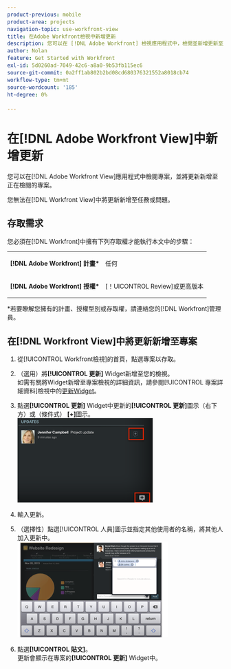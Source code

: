 ```yaml
---
product-previous: mobile
product-area: projects
navigation-topic: use-workfront-view
title: 在Adobe Workfront檢視中新增更新
description: 您可以在 [!DNL Adobe Workfront] 檢視應用程式中，檢閱並新增更新至正在檢閱的專案。
author: Nolan
feature: Get Started with Workfront
exl-id: 5d0260ad-7049-42c6-a8a0-9b53fb115ec6
source-git-commit: 0a2ff1ab802b2bd08cd680376321552a8018cb74
workflow-type: tm+mt
source-wordcount: '185'
ht-degree: 0%

---
```


# 在[!DNL Adobe Workfront View]中新增更新

您可以在[!DNL Adobe Workfront View]應用程式中檢閱專案，並將更新新增至正在檢閱的專案。

您無法在[!DNL Workfront View]中將更新新增至任務或問題。

## 存取需求

您必須在[!DNL Workfront]中擁有下列存取權才能執行本文中的步驟：

<table style="table-layout:auto"> 
 <col> 
 </col> 
 <col> 
 </col> 
 <tbody> 
  <tr> 
   <td role="rowheader"><strong>[!DNL Adobe Workfront] 計畫*</strong></td> 
   <td> <p>任何</p> </td> 
  </tr> 
  <tr> 
   <td role="rowheader"><strong>[!DNL Adobe Workfront] 授權*</strong></td> 
   <td> <p>[！UICONTROL Review]或更高版本</p> </td> 
  </tr> 
 </tbody> 
</table>

&#42;若要瞭解您擁有的計畫、授權型別或存取權，請連絡您的[!DNL Workfront]管理員。

## 在[!DNL Workfront View]中將更新新增至專案

1. 從[!UICONTROL Workfront檢視]的首頁，點選專案以存取。
1. （選用）將&#x200B;**[!UICONTROL 更新]** Widget新增至您的檢視。\
   如需有關將Widget新增至專案檢視的詳細資訊，請參閱[!UICONTROL 專案詳細資料]檢視中的[更新Widget](../../../workfront-basics/mobile-apps/using-workfront-view/update-widgets-in-workfront-view.md)。

1. 點選&#x200B;**[!UICONTROL 更新]** Widget中更新的&#x200B;**[!UICONTROL 更新]**&#x200B;圖示（右下方）或（條件式） **[+]**&#x200B;圖示。\
   ![[!DNL workfront_view_updates_icon].png](assets/workfront-view-updates-icon-315x196.png)

1. 輸入更新。
1. （選擇性）點選[!UICONTROL 人員]圖示並指定其他使用者的名稱，將其他人加入更新中。\
   ![行動應用程式中的更新](assets/screen-shot-2014-002-21-at-2.57.44-pm-350x222.png)

1. 點選&#x200B;**[!UICONTROL 貼文]**。\
   更新會顯示在專案的&#x200B;**[!UICONTROL 更新]** Widget中。

